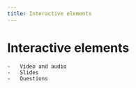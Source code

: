 ```yaml
---
title: Interactive elements
---
```


# Interactive elements

    -   Video and audio
    -   Slides
    -   Questions
